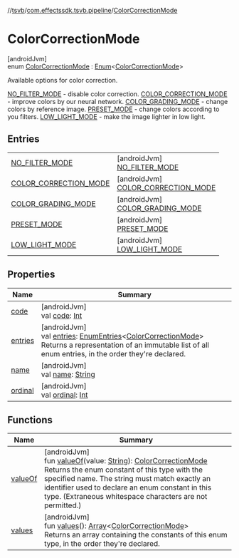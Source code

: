 //[tsvb](../../../index.md)/[com.effectssdk.tsvb.pipeline](../index.md)/[ColorCorrectionMode](index.md)

# ColorCorrectionMode

[androidJvm]\
enum [ColorCorrectionMode](index.md) : [Enum](https://kotlinlang.org/api/latest/jvm/stdlib/kotlin-stdlib/kotlin/-enum/index.html)&lt;[ColorCorrectionMode](index.md)&gt; 

Available options for color correction.

[NO_FILTER_MODE](-n-o_-f-i-l-t-e-r_-m-o-d-e/index.md) - disable color correction. [COLOR_CORRECTION_MODE](-c-o-l-o-r_-c-o-r-r-e-c-t-i-o-n_-m-o-d-e/index.md) - improve colors by our neural network. [COLOR_GRADING_MODE](-c-o-l-o-r_-g-r-a-d-i-n-g_-m-o-d-e/index.md) - change colors by reference image. [PRESET_MODE](-p-r-e-s-e-t_-m-o-d-e/index.md) - change colors according to you filters. [LOW_LIGHT_MODE](-l-o-w_-l-i-g-h-t_-m-o-d-e/index.md) - make the image lighter in low light.

## Entries

| | |
|---|---|
| [NO_FILTER_MODE](-n-o_-f-i-l-t-e-r_-m-o-d-e/index.md) | [androidJvm]<br>[NO_FILTER_MODE](-n-o_-f-i-l-t-e-r_-m-o-d-e/index.md) |
| [COLOR_CORRECTION_MODE](-c-o-l-o-r_-c-o-r-r-e-c-t-i-o-n_-m-o-d-e/index.md) | [androidJvm]<br>[COLOR_CORRECTION_MODE](-c-o-l-o-r_-c-o-r-r-e-c-t-i-o-n_-m-o-d-e/index.md) |
| [COLOR_GRADING_MODE](-c-o-l-o-r_-g-r-a-d-i-n-g_-m-o-d-e/index.md) | [androidJvm]<br>[COLOR_GRADING_MODE](-c-o-l-o-r_-g-r-a-d-i-n-g_-m-o-d-e/index.md) |
| [PRESET_MODE](-p-r-e-s-e-t_-m-o-d-e/index.md) | [androidJvm]<br>[PRESET_MODE](-p-r-e-s-e-t_-m-o-d-e/index.md) |
| [LOW_LIGHT_MODE](-l-o-w_-l-i-g-h-t_-m-o-d-e/index.md) | [androidJvm]<br>[LOW_LIGHT_MODE](-l-o-w_-l-i-g-h-t_-m-o-d-e/index.md) |

## Properties

| Name | Summary |
|---|---|
| [code](code.md) | [androidJvm]<br>val [code](code.md): [Int](https://kotlinlang.org/api/latest/jvm/stdlib/kotlin-stdlib/kotlin/-int/index.html) |
| [entries](entries.md) | [androidJvm]<br>val [entries](entries.md): [EnumEntries](https://kotlinlang.org/api/latest/jvm/stdlib/kotlin-stdlib/kotlin.enums/-enum-entries/index.html)&lt;[ColorCorrectionMode](index.md)&gt;<br>Returns a representation of an immutable list of all enum entries, in the order they're declared. |
| [name](../-segmentation-mode/-l-a-n-d-s-c-a-p-e/index.md#-372974862%2FProperties%2F-1825426144) | [androidJvm]<br>val [name](../-segmentation-mode/-l-a-n-d-s-c-a-p-e/index.md#-372974862%2FProperties%2F-1825426144): [String](https://kotlinlang.org/api/latest/jvm/stdlib/kotlin-stdlib/kotlin/-string/index.html) |
| [ordinal](../-segmentation-mode/-l-a-n-d-s-c-a-p-e/index.md#-739389684%2FProperties%2F-1825426144) | [androidJvm]<br>val [ordinal](../-segmentation-mode/-l-a-n-d-s-c-a-p-e/index.md#-739389684%2FProperties%2F-1825426144): [Int](https://kotlinlang.org/api/latest/jvm/stdlib/kotlin-stdlib/kotlin/-int/index.html) |

## Functions

| Name | Summary |
|---|---|
| [valueOf](value-of.md) | [androidJvm]<br>fun [valueOf](value-of.md)(value: [String](https://kotlinlang.org/api/latest/jvm/stdlib/kotlin-stdlib/kotlin/-string/index.html)): [ColorCorrectionMode](index.md)<br>Returns the enum constant of this type with the specified name. The string must match exactly an identifier used to declare an enum constant in this type. (Extraneous whitespace characters are not permitted.) |
| [values](values.md) | [androidJvm]<br>fun [values](values.md)(): [Array](https://kotlinlang.org/api/latest/jvm/stdlib/kotlin-stdlib/kotlin/-array/index.html)&lt;[ColorCorrectionMode](index.md)&gt;<br>Returns an array containing the constants of this enum type, in the order they're declared. |
